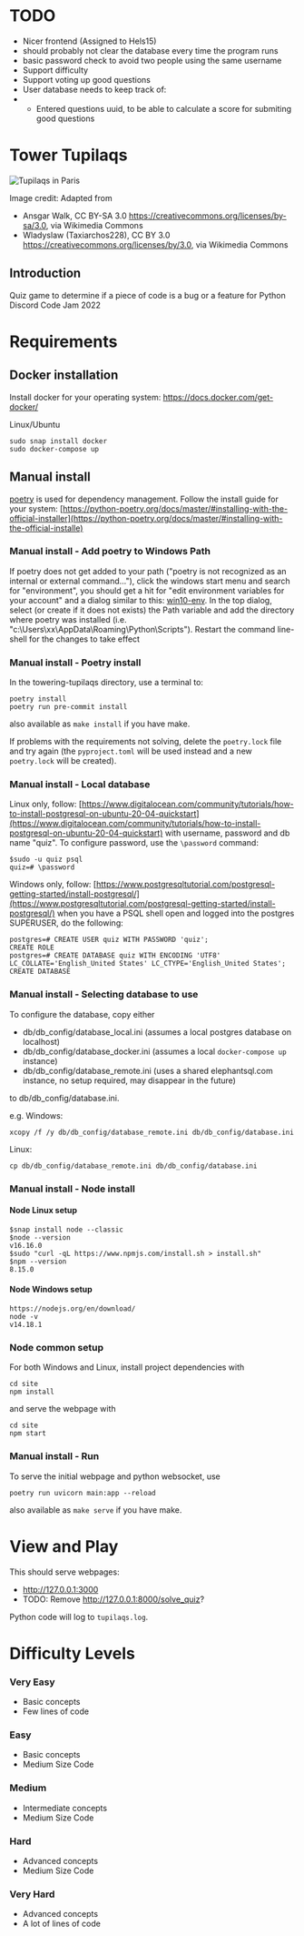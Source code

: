 # TODO

- Nicer frontend (Assigned to Hels15)
- should probably not clear the database every time the program runs
- basic password check to avoid two people using the same username
- Support difficulty
- Support voting up good questions
- User database needs to keep track of:
- - Entered questions uuid, to be able to calculate a score for submiting good questions

# Tower Tupilaqs
![Tupilaqs in Paris](images/tower-tupilaqs-paris.jpg)

Image credit: Adapted from

- Ansgar Walk, CC BY-SA 3.0 <https://creativecommons.org/licenses/by-sa/3.0>, via Wikimedia Commons
- Wladyslaw (Taxiarchos228), CC BY 3.0 <https://creativecommons.org/licenses/by/3.0>, via Wikimedia Commons

## Introduction
Quiz game to determine if a piece of code is a bug or a feature for Python Discord Code Jam 2022

# Requirements
## Docker installation
Install docker for your operating system: https://docs.docker.com/get-docker/

Linux/Ubuntu
```
sudo snap install docker
sudo docker-compose up
```

## Manual install
[poetry](https://python-poetry.org/) is used for dependency management. Follow the install guide for your system:
[https://python-poetry.org/docs/master/#installing-with-the-official-installer](https://python-poetry.org/docs/master/#installing-with-the-official-installe)

### Manual install - Add poetry to Windows Path
If poetry does not get added to your path ("poetry is not recognized as an internal or external command..."), click the windows start menu and search for "environment", you should get a hit for
"edit environment variables for your account" and a dialog similar to this: [win10-env](https://www.computerhope.com/issues/pictures/win10-envirvariables.jpg). In the top dialog, select (or create if it does not exists) the Path variable and add the directory where poetry was installed (i.e. "c:\Users\xx\AppData\Roaming\Python\Scripts"). Restart the command line-shell for the changes to take effect

### Manual install - Poetry install
In the towering-tupilaqs directory, use a terminal to:
```
poetry install
poetry run pre-commit install
```
also available as `make install` if you have make.

If problems with the requirements not solving, delete the `poetry.lock` file and try again (the `pyproject.toml` will be used instead and a new `poetry.lock` will be created).

### Manual install - Local database
Linux only, follow: [https://www.digitalocean.com/community/tutorials/how-to-install-postgresql-on-ubuntu-20-04-quickstart](https://www.digitalocean.com/community/tutorials/how-to-install-postgresql-on-ubuntu-20-04-quickstart) with username, password and db name "quiz". To configure password, use the `\password` command:
```
$sudo -u quiz psql
quiz=# \password
```
Windows only, follow: [https://www.postgresqltutorial.com/postgresql-getting-started/install-postgresql/](https://www.postgresqltutorial.com/postgresql-getting-started/install-postgresql/) when you have a PSQL shell open and logged into the postgres SUPERUSER, do the following:
```
postgres=# CREATE USER quiz WITH PASSWORD 'quiz';
CREATE ROLE
postgres=# CREATE DATABASE quiz WITH ENCODING 'UTF8' LC_COLLATE='English_United States' LC_CTYPE='English_United States';
CREATE DATABASE
```

### Manual install - Selecting database to use
To configure the database, copy either

- db/db_config/database_local.ini (assumes a local postgres database on localhost)
- db/db_config/database_docker.ini (assumes a local `docker-compose up` instance)
- db/db_config/database_remote.ini (uses a shared elephantsql.com instance, no setup required, may disappear in the future)

to db/db_config/database.ini.

e.g. Windows:
```
xcopy /f /y db/db_config/database_remote.ini db/db_config/database.ini
```
Linux:
```
cp db/db_config/database_remote.ini db/db_config/database.ini
```


### Manual install - Node install
#### Node Linux setup
```
$snap install node --classic
$node --version
v16.16.0
$sudo "curl -qL https://www.npmjs.com/install.sh > install.sh"
$npm --version
8.15.0
```

#### Node Windows setup
```
https://nodejs.org/en/download/
node -v
v14.18.1
```
### Node common setup
For both Windows and Linux, install project dependencies with
```
cd site
npm install
```
and serve the webpage with
```
cd site
npm start
```

### Manual install - Run
To serve the initial webpage and python websocket, use
```
poetry run uvicorn main:app --reload
```
also available as `make serve` if you have make.

# View and Play
This should serve webpages:

- http://127.0.0.1:3000
- TODO: Remove http://127.0.0.1:8000/solve_quiz?

Python code will log to `tupilaqs.log`.


# Difficulty Levels
### Very Easy
- Basic concepts
- Few lines of code
### Easy
- Basic concepts
- Medium Size Code
### Medium
- Intermediate concepts
- Medium Size Code
### Hard
- Advanced concepts
- Medium Size Code
### Very Hard
- Advanced concepts
- A lot of lines of code
